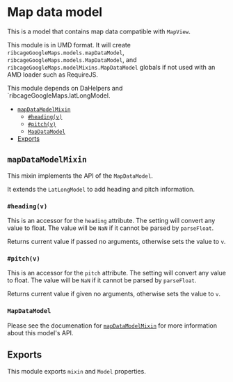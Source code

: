 # Map data model <a name="map-data-model"></a>

This is a model that contains map data compatible with `MapView`.

This module is in UMD format. It will create
`ribcageGoogleMaps.models.mapDataModel`,
`ribcageGoogleMaps.models.MapDataModel`, and
`ribcageGoogleMaps.modelMixins.MapDataModel` globals if not used with an AMD
loader such as RequireJS.

This module depends on DaHelpers and `ribcageGoogleMaps.latLongModel.

 + [`mapDataModelMixin`](#mapdatamodelmixin)
   - [`#heading(v)`](#heading-v)
   - [`#pitch(v)`](#pitch-v)
   - [`MapDataModel`](#mapdatamodel)
 + [Exports](#exports)


## `mapDataModelMixin` <a name="mapdatamodelmixin"></a>

This mixin implements the API of the `MapDataModel`.

It extends the `LatLongModel` to add heading and pitch information.

### `#heading(v)` <a name="heading-v"></a>

This is an accessor for the `heading` attribute. The setting will convert any
value to float. The value will be `NaN` if it cannot be parsed by `parseFloat`.

Returns current value if passed no arguments, otherwise sets the value to `v`.

### `#pitch(v)` <a name="pitch-v"></a>

This is an accessor for the `pitch` attribute. The setting will convert any
value to float. The value will be `NaN` if it cannot be parsed by `parseFloat`.

Returns current value if given no arguments, otherwise sets the value to `v`.

### `MapDataModel` <a name="mapdatamodel"></a>

Please see the documenation for [`mapDataModelMixin`](#mapdatamodelmixin) for
more information about this model's API.

## Exports <a name="exports"></a>

This module exports `mixin` and `Model` properties.